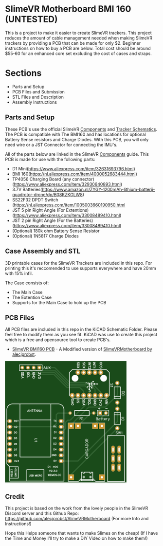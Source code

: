 # SlimeVR Motherboard BMI 160 (UNTESTED)

This is a project to make it easier to create SlimeVR trackers. This project reduces the amount of cable management needed when making SlimeVR trackers by providing a PCB that can be made for only $2. Beginner instructions on how to buy a PCB are below. Total cost should be around $55-60 for an enhanced core set excluding the cost of cases and straps.

# Sections

 - Parts and Setup
 - PCB Files and Submission
 - STL Files and Description
 - Assembly Instructions

## Parts and Setup

These PCB's use the official SlimeVR [Components](https://docs.slimevr.dev/diy/components-guide.html) and [Tracker Schematics](https://docs.slimevr.dev/diy/tracker-schematics.html). The PCB is compatible with The BMI160 and has locations for optional Battery Sense resistors and Charge Diodes. With this PCB, you will only need wire or a JST Connector for connecting the IMU's. 

All of the parts below are linked in the SlimeVR [Components](https://docs.slimevr.dev/diy/components-guide.html) guide.
This PCB is made for use with the following parts:

 - D1 Mini(https://www.aliexpress.com/item/32631693796.html)
 - BMI 160(https://nl.aliexpress.com/item/4000052683444.html)
 - TP4056 Charging Board (any connector) (https://www.aliexpress.com/item/32930640893.html)
 - 3.7V Batteries(https://www.amazon.nl/ZYGY-1200mAh-lithium-batterij-quadrotor-drone/dp/B08KZKGLW8)
 - SS22F32 DPDT Switch (https://nl.aliexpress.com/item/1005003660190950.html
 - JST 5 pin Right Angle (For Extentions) (https://www.aliexpress.com/item/33008489410.html)
 - JST 2 pin Right Angle (For the Batteries) (https://www.aliexpress.com/item/33008489410.html)
 - (Optional) 180k ohm Battery Sense Resistor
 - (Optional) 1N5817 Charge Diodes

## Case Assembly and STL

3D printable cases for the SlimeVR Trackers are included in this repo.
For printing this it's reccomended to use supports everywhere and have 20mm with 15% infil.

The Case consists of:
- The Main Case
- The Extention Case
- Supports for the Main Case to hold up the PCB
 
## PCB Files

All PCB files are included in this repo in the KiCAD Schematic Folder. Please feel free to modify them as you see fit. KiCAD was use to create this project which is a free and opensource tool to create PCB's. 

- [SlimeVR BMI160 PCB](/Gerber/) - A Modified version of [SlimeVRMotherboard by alecjprobst](https://github.com/alecjprobst/SlimeVRMotherboard).

 <img src="https://github.com/DoctorBlobs/SlimeVR-Motherboard-BMI160/blob/Main/Images/top.svg" width="400" height="400">

## Credit
This project is based on the work from the lovely people in the SlimeVR Discord server and this Github Repo:
https://github.com/alecjprobst/SlimeVRMotherboard (For more Info and Instructions!)

Hope this Helps someone that wants to make Slimes on the cheap! (If I have the Time and Money I'll try to make a DIY Video on how to make them!)




